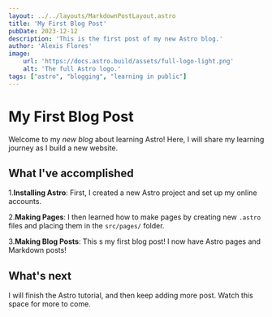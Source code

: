 ```yaml
---
layout: ../../layouts/MarkdownPostLayout.astro
title: 'My First Blog Post'
pubDate: 2023-12-12
description: 'This is the first post of my new Astro blog.'
author: 'Alexis Flores'
image: 
    url: 'https://docs.astro.build/assets/full-logo-light.png'
    alt: 'The full Astro logo.'
tags: ["astro", "blogging", "learning in public"]
---
```

# My First Blog Post

Welcome to my _new blog_ about learning Astro! Here, I will share my learning journey as I build a new website.

## What I've accomplished

1.**Installing Astro**: First, I created a new Astro project and set up my online accounts.

2.**Making Pages**: I then learned how to make pages by creating new `.astro` files and placing them in the `src/pages/` folder.

3.**Making Blog Posts**: This s my first blog post! I now have Astro pages and Markdown posts!

## What's next

I will finish the Astro tutorial, and then keep adding more post. Watch this space for more to come.